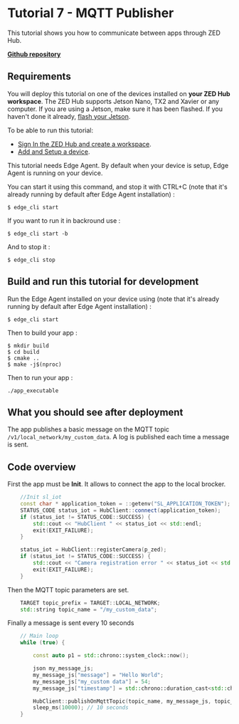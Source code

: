 # Tutorial 7 - MQTT Publisher

This tutorial shows you how to communicate between apps through ZED Hub.

[**Github repository**](https://github.com/stereolabs/zed-hub-examples/tree/main/tutorials/tutorial_07_mqtt_publisher)

## Requirements
You will deploy this tutorial on one of the devices installed on **your ZED Hub workspace**. The ZED Hub supports Jetson Nano, TX2 and Xavier or any computer. If you are using a Jetson, make sure it has been flashed. If you haven't done it already, [flash your Jetson](https://docs.nvidia.com/sdk-manager/install-with-sdkm-jetson/index.html).

To be able to run this tutorial:
- [Sign In the ZED Hub and create a workspace](https://www.stereolabs.com/docs/cloud/overview/get-started/).
- [Add and Setup a device](https://www.stereolabs.com/docs/cloud/overview/get-started/#add-a-camera).

This tutorial needs Edge Agent. By default when your device is setup, Edge Agent is running on your device.

You can start it using this command, and stop it with CTRL+C (note that it's already running by default after Edge Agent installation) :
```
$ edge_cli start
```

If you want to run it in backround use :
```
$ edge_cli start -b
```

And to stop it :
```
$ edge_cli stop
```

## Build and run this tutorial for development

Run the Edge Agent installed on your device using (note that it's already running by default after Edge Agent installation) :
```
$ edge_cli start
```

Then to build your app :
```
$ mkdir build
$ cd build
$ cmake ..
$ make -j$(nproc)
```

Then to run your app :
```
./app_executable
```

## What you should see after deployment

The app publishes a basic message on the MQTT topic `/v1/local_network/my_custom_data`. A log is published each time a message is sent. 

## Code overview

First the app must be **Init**. It allows to connect the app to the local brocker.

```c++
    //Init sl_iot
    const char * application_token = ::getenv("SL_APPLICATION_TOKEN");
    STATUS_CODE status_iot = HubClient::connect(application_token);
    if (status_iot != STATUS_CODE::SUCCESS) {
        std::cout << "HubClient " << status_iot << std::endl;
        exit(EXIT_FAILURE);
    }

    status_iot = HubClient::registerCamera(p_zed);
    if (status_iot != STATUS_CODE::SUCCESS) {
        std::cout << "Camera registration error " << status_iot << std::endl;
        exit(EXIT_FAILURE);
    }
```
Then the MQTT topic parameters are set.
```c++
    TARGET topic_prefix = TARGET::LOCAL_NETWORK;
    std::string topic_name = "/my_custom_data";
```

Finally a message is sent every 10 seconds
```c++
    // Main loop
    while (true) {

        const auto p1 = std::chrono::system_clock::now();

        json my_message_js;
        my_message_js["message"] = "Hello World";
        my_message_js["my_custom data"] = 54;
        my_message_js["timestamp"] = std::chrono::duration_cast<std::chrono::seconds>(p1.time_since_epoch()).count();

        HubClient::publishOnMqttTopic(topic_name, my_message_js, topic_prefix);
        sleep_ms(10000); // 10 seconds
    }
```
